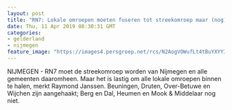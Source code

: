 ```yaml
---
layout: post
title: "RN7: Lokale omroepen moeten fuseren tot streekomroep maar (nog) niet iedereen wil mee"
date: Thu, 11 Apr 2019 08:30:31 GMT
categories: 
- gelderland 
- nijmegen 
feature_image: "https://images4.persgroep.net/rcs/N2AogVOWufLt4tBuYXYYIbN7-T8/diocontent/145161185/_fitwidth/400/?appId=21791a8992982cd8da851550a453bd7f&quality=0.7"
---
```


NIJMEGEN - RN7 moet de streekomroep worden van Nijmegen en alle gemeenten daaromheen. Maar het is lastig om alle lokale omroepen binnen te halen, merkt Raymond Janssen. Beuningen, Druten, Over-Betuwe en Wijchen zijn aangehaakt; Berg en Dal, Heumen en Mook & Middelaar nog niet.
